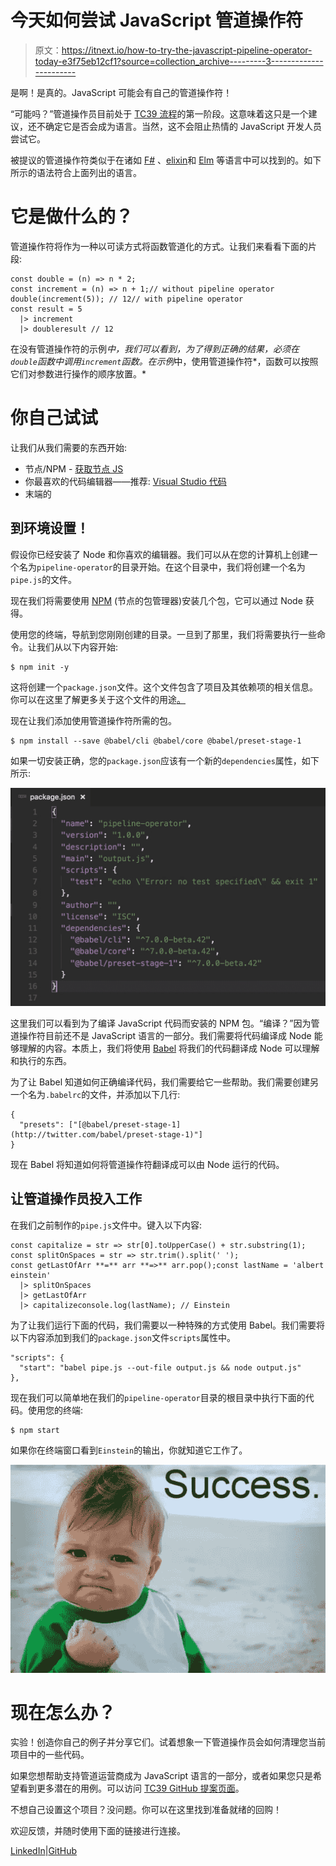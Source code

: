 # 今天如何尝试 JavaScript 管道操作符

> 原文：<https://itnext.io/how-to-try-the-javascript-pipeline-operator-today-e3f75eb12cf1?source=collection_archive---------3----------------------->

是啊！是真的。JavaScript 可能会有自己的管道操作符！

“可能吗？”管道操作员目前处于 [TC39 流程](https://tc39.github.io/process-document/)的第一阶段。这意味着这只是一个建议，还不确定它是否会成为语言。当然，这不会阻止热情的 JavaScript 开发人员尝试它。

被提议的管道操作符类似于在诸如 [F#](http://fsharp.org/) 、[elixin](https://elixir-lang.org/)和 [Elm](http://elm-lang.org/) 等语言中可以找到的。如下所示的语法符合上面列出的语言。

# 它是做什么的？

管道操作符将作为一种以可读方式将函数管道化的方式。让我们来看看下面的片段:

```
const double = (n) => n * 2;
const increment = (n) => n + 1;// without pipeline operator
double(increment(5)); // 12// with pipeline operator
const result = 5 
  |> increment 
  |> doubleresult // 12
```

在没有管道操作符的示例*中，我们可以看到，为了得到正确的结果，必须在`double`函数中调用`increment`函数。在示例*中，使用管道操作符*，函数可以按照它们对参数进行操作的顺序放置。*

# 你自己试试

让我们从我们需要的东西开始:

*   节点/NPM - [获取节点 JS](https://nodejs.org)
*   你最喜欢的代码编辑器——推荐: [Visual Studio 代码](https://code.visualstudio.com/)
*   末端的

## 到环境设置！

假设你已经安装了 Node 和你喜欢的编辑器。我们可以从在您的计算机上创建一个名为`pipeline-operator`的目录开始。在这个目录中，我们将创建一个名为`pipe.js`的文件。

现在我们将需要使用 [NPM](https://www.npmjs.com/) (节点的包管理器)安装几个包，它可以通过 Node 获得。

使用您的终端，导航到您刚刚创建的目录。一旦到了那里，我们将需要执行一些命令。让我们从以下内容开始:

```
$ npm init -y
```

这将创建一个`package.json`文件。这个文件包含了项目及其依赖项的相关信息。你可以在这里了解更多关于这个文件的用途[。](https://docs.npmjs.com/files/package.json)

现在让我们添加使用管道操作符所需的包。

```
$ npm install --save @babel/cli @babel/core @babel/preset-stage-1
```

如果一切安装正确，您的`package.json`应该有一个新的`dependencies`属性，如下所示:

![](img/e1ed7f65fcbfe380a6f3d4eb157dc26b.png)

这里我们可以看到为了编译 JavaScript 代码而安装的 NPM 包。“编译？”因为管道操作符目前还不是 JavaScript 语言的一部分。我们需要将代码编译成 Node 能够理解的内容。本质上，我们将使用 [Babel](https://babeljs.io/) 将我们的代码翻译成 Node 可以理解和执行的东西。

为了让 Babel 知道如何正确编译代码，我们需要给它一些帮助。我们需要创建另一个名为`.babelrc`的文件，并添加以下几行:

```
{
  "presets": ["[@babel/preset-stage-1](http://twitter.com/babel/preset-stage-1)"]
}
```

现在 Babel 将知道如何将管道操作符翻译成可以由 Node 运行的代码。

## 让管道操作员投入工作

在我们之前制作的`pipe.js`文件中。键入以下内容:

```
const capitalize = str => str[0].toUpperCase() + str.substring(1);
const splitOnSpaces = str => str.trim().split(' ');
const getLastOfArr **=** arr **=>** arr.pop();const lastName = 'albert einstein'
  |> splitOnSpaces
  |> getLastOfArr
  |> capitalizeconsole.log(lastName); // Einstein
```

为了让我们运行下面的代码，我们需要以一种特殊的方式使用 Babel。我们需要将以下内容添加到我们的`package.json`文件`scripts`属性中。

```
"scripts": {
  "start": "babel pipe.js --out-file output.js && node output.js"
},
```

现在我们可以简单地在我们的`pipeline-operator`目录的根目录中执行下面的代码。使用您的终端:

```
$ npm start
```

如果你在终端窗口看到`Einstein`的输出，你就知道它工作了。

![](img/d1b510f93cde9e840adddede54cc25d6.png)

# 现在怎么办？

实验！创造你自己的例子并分享它们。试着想象一下管道操作员会如何清理您当前项目中的一些代码。

如果您想帮助支持管道运营商成为 JavaScript 语言的一部分，或者如果您只是希望看到更多潜在的用例。可以访问 [TC39 GitHub 提案页面](https://github.com/tc39/proposal-pipeline-operator)。

不想自己设置这个项目？没问题。你可以在这里找到准备就绪的回购！

欢迎反馈，并随时使用下面的链接进行连接。

[LinkedIn](https://www.linkedin.com/in/james-hall-treworgy-064b5a112)|[GitHub](https://github.com/James-H33)